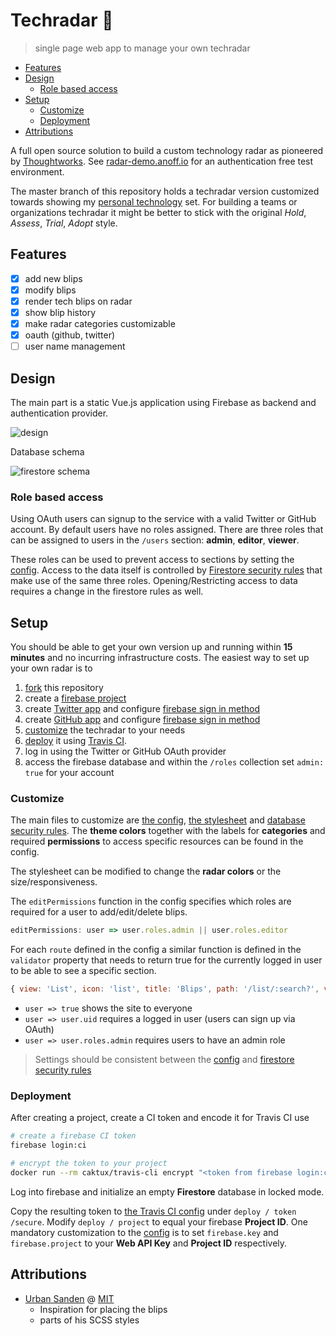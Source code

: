 # Techradar 📡

> single page web app to manage your own techradar

<!-- TOC depthFrom:2 -->

- [Features](#features)
- [Design](#design)
  - [Role based access](#role-based-access)
- [Setup](#setup)
  - [Customize](#customize)
  - [Deployment](#deployment)
- [Attributions](#attributions)

<!-- /TOC -->

A full open source solution to build a custom technology radar as pioneered by [Thoughtworks](https://www.thoughtworks.com/radar). See [radar-demo.anoff.io](https://radar-demo.anoff.io) for an authentication free test environment.

The master branch of this repository holds a techradar version customized towards showing my [personal technology](https://radar.anoff.io) set. For building a teams or organizations techradar it might be better to stick with the original _Hold_, _Assess_, _Trial_, _Adopt_ style.

## Features

- [x] add new blips
- [x] modify blips
- [x] render tech blips on radar
- [x] show blip history
- [x] make radar categories customizable
- [x] oauth (github, twitter)
- [ ] user name management

## Design

The main part is a static Vue.js application using Firebase as backend and authentication provider.

![design](http://www.plantuml.com/plantuml/proxy?cache=no&src=https://raw.github.com/anoff/techradar/master/assets/design.puml)

Database schema

![firestore schema](http://www.plantuml.com/plantuml/proxy?cache=no&src=https://raw.github.com/anoff/techradar/master/assets/firestore.puml)

### Role based access

Using OAuth users can signup to the service with a valid Twitter or GitHub account. By default users have no roles assigned. There are three roles that can be assigned to users in the `/users` section: **admin**, **editor**, **viewer**.

These roles can be used to prevent access to sections by setting the [config](#customize). Access to the data itself is controlled by [Firestore security rules](firestore.rules) that make use of the same three roles. Opening/Restricting access to data requires a change in the firestore rules as well.

## Setup

You should be able to get your own version up and running within **15 minutes** and no incurring infrastructure costs.
The easiest way to set up your own radar is to

1. [fork](https://help.github.com/articles/fork-a-repo/) this repository
1. create a [firebase project](https://firebase.google.com/)
1. create [Twitter app](https://apps.twitter.com/) and configure [firebase sign in method](https://firebase.google.com/docs/auth/web/twitter-login)
1. create [GitHub app]() and configure [firebase sign in method](https://firebase.google.com/docs/auth/web/github-auth)
1. [customize](#customize
) the techradar to your needs
1. [deploy](#deployment) it using [Travis CI](https://travis-ci.com).
1. log in using the Twitter or GitHub OAuth provider
1. access the firebase database and within the `/roles` collection set `admin: true` for your account

### Customize

The main files to customize are [the config](src/config.js), [the stylesheet](src/assets/radar.scss) and [database security rules](firestore.rules). The **theme colors** together with the labels for **categories** and required **permissions** to access specific resources can be found in the config.

The stylesheet can be modified to change the **radar colors** or the size/responsiveness.

The `editPermissions` function in the config specifies which roles are required for a user to add/edit/delete blips.

```javascript
editPermissions: user => user.roles.admin || user.roles.editor
```

For each `route` defined in the config a similar function is defined in the `validator` property that needs to return true for the currently logged in user to be able to see a specific section.

```javascript
{ view: 'List', icon: 'list', title: 'Blips', path: '/list/:search?', validator: user => user.uid, location: ['toolbar'] }
```

- `user => true` shows the site to everyone
- `user => user.uid` requires a logged in user (users can sign up via OAuth)
- `user => user.roles.admin` requires users to have an admin role

> Settings should be consistent between the [config](src/config.js) and [firestore security rules](firestore.rules)

### Deployment

After creating a project, create a CI token and encode it for Travis CI use

```sh
# create a firebase CI token
firebase login:ci

# encrypt the token to your project
docker run --rm caktux/travis-cli encrypt "<token from firebase login:ci>" -r <github repo>
```

Log into firebase and initialize an empty **Firestore** database in locked mode.

Copy the resulting token to [the Travis CI config](.travis.yml) under `deploy / token /secure`. Modify `deploy / project` to equal your firebase **Project ID**.
One mandatory customization to the [config](src/config.js) is to set `firebase.key` and `firebase.project` to your **Web API Key** and **Project ID** respectively.

## Attributions

- [Urban Sanden](https://github.com/urre/radar/) @ [MIT](https://github.com/urre/radar/blob/502b57332467e68819ce69eeb65f8432129d69b9/LICENSE)
  - Inspiration for placing the blips
  - parts of his SCSS styles
